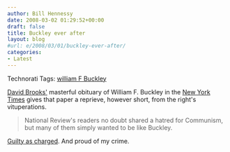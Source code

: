 ```yaml
---
author: Bill Hennessy
date: 2008-03-02 01:29:52+00:00
draft: false
title: Buckley ever after
layout: blog
#url: e/2008/03/01/buckley-ever-after/
categories:
- Latest
---
```


Technorati Tags: [william F Buckley](https://technorati.com/tags/william%20F%20Buckley)

 

 

[David Brooks'](https://www.nytimes.com/2008/02/29/opinion/29brooks.html?ex=1361941200&en=5df7db778d5c96df&ei=5090&partner=rssuserland&emc=rss&pagewanted=all) masterful obituary of William F. Buckley in the [New York Times](https://www.nytimes.com) gives that paper a reprieve, however short, from the right's vituperations.

 

>   
> 
> National Review's readers no doubt shared a hatred for Communism, but many of them simply wanted to be like Buckley.
> 
> 

 

[Guilty as charged](https://hennessysview.com/2008/02/27/the-giants-of-my-youth-are-nearly-gone/). And proud of my crime.
